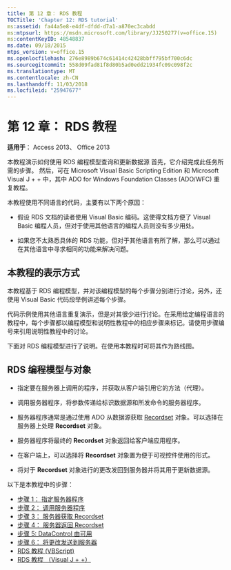 ```yaml
---
title: 第 12 章： RDS 教程
TOCTitle: 'Chapter 12: RDS tutorial'
ms:assetid: fa44a5e8-e4df-dfdd-d7a1-a870ec3cabdd
ms:mtpsurl: https://msdn.microsoft.com/library/JJ250277(v=office.15)
ms:contentKeyID: 48548837
ms.date: 09/18/2015
mtps_version: v=office.15
ms.openlocfilehash: 276e8989b674c61414c42428bbff795bf700c6dc
ms.sourcegitcommit: 558d09fad81f8d80b5ad0edd21934fc09c098f2c
ms.translationtype: MT
ms.contentlocale: zh-CN
ms.lasthandoff: 11/03/2018
ms.locfileid: "25947677"
---
```

# <a name="chapter-12-rds-tutorial"></a>第 12 章： RDS 教程

**适用于**： Access 2013、 Office 2013

本教程演示如何使用 RDS 编程模型查询和更新数据源 首先，它介绍完成此任务所需的步骤。 然后，可在 Microsoft Visual Basic Scripting Edition 和 Microsoft Visual J + + 中，其中 ADO for Windows Foundation Classes (ADO/WFC) 重复教程。

本教程使用不同语言的代码，主要有以下两个原因：

- 假设 RDS 文档的读者使用 Visual Basic 编码。这使得文档方便了 Visual Basic 编程人员，但对于使用其他语言的编程人员则没有多少用处。

- 如果您不太熟悉具体的 RDS 功能，但对于其他语言有所了解，那么可以通过在其他语言中寻求相同的功能来解决问题。

## <a name="how-the-tutorial-is-presented"></a>本教程的表示方式

本教程基于 RDS 编程模型，并对该编程模型的每个步骤分别进行讨论，另外，还使用 Visual Basic 代码段举例讲述每个步骤。

代码示例使用其他语言重复演示，但是对其很少进行讨论。在采用给定编程语言的教程中，每个步骤都以编程模型和说明性教程中的相应步骤来标记。请使用步骤编号来引用说明性教程中的讨论。

下面对 RDS 编程模型进行了说明。在使用本教程时可将其作为路线图。

## <a name="rds-programming-model-with-objects"></a>RDS 编程模型与对象

- 指定要在服务器上调用的程序，并获取从客户端引用它的方法（代理）。

- 调用服务器程序，将参数传递给标识数据源和所发命令的服务器程序。

- 服务器程序通常是通过使用 ADO 从数据源获取 [Recordset](recordset-object-ado.md) 对象。可以选择在服务器上处理 **Recordset** 对象。

- 服务器程序将最终的 **Recordset** 对象返回给客户端应用程序。

- 在客户端上，可以选择将 **Recordset** 对象置为便于可视控件使用的形式。

- 将对于 **Recordset** 对象进行的更改发回到服务器并将其用于更新数据源。

以下是本教程中的步骤：

- [步骤 1： 指定服务器程序](step-1-specify-a-server-program-rds-tutorial.md)
- [步骤 2： 调用服务器程序](step-2-invoke-the-server-program-rds-tutorial.md)
- [步骤 3： 服务器获取 Recordset](step-3-server-obtains-a-recordset-rds-tutorial.md)
- [步骤 4： 服务器返回 Recordset](step-4-server-returns-the-recordset-rds-tutorial.md)
- [步骤 5: DataControl 由可用](step-5-datacontrol-is-made-usable-rds-tutorial.md)
- [步骤 6： 将更改发送到服务器](step-6-changes-are-sent-to-the-server-rds-tutorial.md)
- [RDS 教程 (VBScript)](rds-tutorial-vbscript.md)
- [RDS 教程 （Visual J + +）](rds-tutorial-visual-j.md)